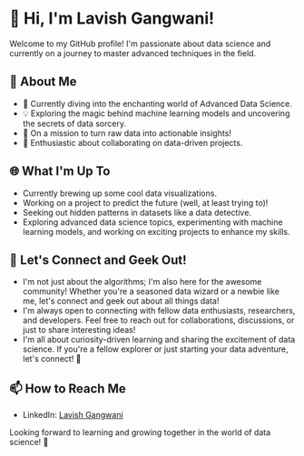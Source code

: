 # 👋 Hi, I'm Lavish Gangwani!

Welcome to my GitHub profile! I'm passionate about data science and currently on a journey to master advanced techniques in the field.

## 👀 About Me

- 🌱 Currently diving into the enchanting world of Advanced Data Science.
- 💡 Exploring the magic behind machine learning models and uncovering the secrets of data sorcery.
- 🚀 On a mission to turn raw data into actionable insights!
- 🚀 Enthusiastic about collaborating on data-driven projects.

## 🌐 What I'm Up To

- Currently brewing up some cool data visualizations.
- Working on a project to predict the future (well, at least trying to)!
- Seeking out hidden patterns in datasets like a data detective.
- Exploring advanced data science topics, experimenting with machine learning models, and working on exciting projects to enhance my skills.

## 🌈 Let's Connect and Geek Out!

- I'm not just about the algorithms; I'm also here for the awesome community! Whether you're a seasoned data wizard or a newbie like me, let's connect and geek out about all things data!
- I'm always open to connecting with fellow data enthusiasts, researchers, and developers. Feel free to reach out for collaborations, discussions, or just to share interesting ideas!
- I'm all about curiosity-driven learning and sharing the excitement of data science. If you're a fellow explorer or just starting your data adventure, let's connect! 🌟

## 📫 How to Reach Me

- LinkedIn: [Lavish Gangwani](www.linkedin.com/in/lavish-gangwani)

Looking forward to learning and growing together in the world of data science! 🚀


<!---
Lavishgangwani/Lavishgangwani is a ✨ special ✨ repository because its `README.md` (this file) appears on your GitHub profile.
You can click the Preview link to take a look at your changes.
--->
